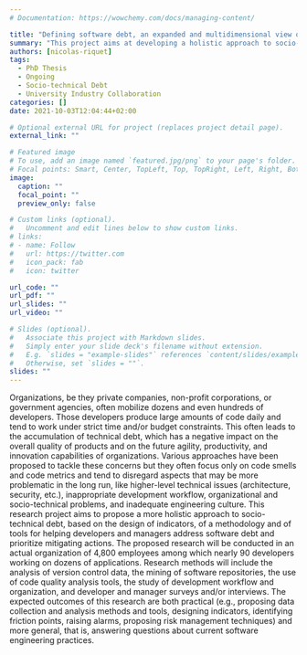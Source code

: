 ```yaml
---
# Documentation: https://wowchemy.com/docs/managing-content/

title: "Defining software debt, an expanded and multidimensional view of socio-technical debt in industry"
summary: "This project aims at developing a holistic approach to socio-technical debt by designing a framework for helping developers and managers to address software debt and prioritize mitigating actions in an industrial context."
authors: [nicolas-riquet]
tags:
  - PhD Thesis
  - Ongoing
  - Socio-technical Debt
  - University Industry Collaboration
categories: []
date: 2021-10-03T12:04:44+02:00

# Optional external URL for project (replaces project detail page).
external_link: ""

# Featured image
# To use, add an image named `featured.jpg/png` to your page's folder.
# Focal points: Smart, Center, TopLeft, Top, TopRight, Left, Right, BottomLeft, Bottom, BottomRight.
image:
  caption: ""
  focal_point: ""
  preview_only: false

# Custom links (optional).
#   Uncomment and edit lines below to show custom links.
# links:
# - name: Follow
#   url: https://twitter.com
#   icon_pack: fab
#   icon: twitter

url_code: ""
url_pdf: ""
url_slides: ""
url_video: ""

# Slides (optional).
#   Associate this project with Markdown slides.
#   Simply enter your slide deck's filename without extension.
#   E.g. `slides = "example-slides"` references `content/slides/example-slides.md`.
#   Otherwise, set `slides = ""`.
slides: ""
---
```


Organizations, be they private companies, non-profit corporations, or government agencies, often mobilize dozens and even hundreds of developers. Those developers produce large amounts of code daily and tend to work under strict time and/or budget constraints. This often leads to the accumulation of technical debt, which has a negative impact on the overall quality of products and on the future agility, productivity, and innovation capabilities of organizations. Various approaches have been proposed to tackle these concerns but they often focus only on code smells and code metrics and tend to disregard aspects that may be more problematic in the long run, like higher-level technical issues (architecture, security, etc.), inappropriate development workflow, organizational and socio-technical problems, and inadequate engineering culture. This research project aims to propose a more holistic approach to socio-technical debt, based on the design of indicators, of a methodology and of tools for helping developers and managers address software debt and prioritize mitigating actions. The proposed research will be conducted in an actual organization of 4,800 employees among which nearly 90 developers working on dozens of applications. Research methods will include the analysis of version control data, the mining of software repositories, the use of code quality analysis tools, the study of development workflow and organization, and developer and manager surveys and/or interviews. The expected outcomes of this research are both practical (e.g., proposing data collection and analysis methods and tools, designing indicators, identifying friction points, raising alarms, proposing risk management techniques) and more general, that is, answering questions about current software engineering practices.
